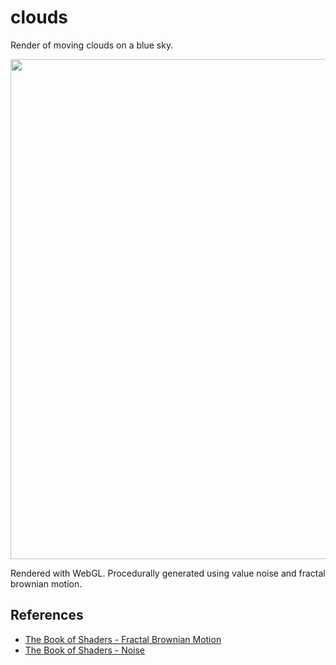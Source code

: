 # clouds

Render of moving clouds on a blue sky.

<img src="./media/recording.gif" width="800px" />

Rendered with WebGL. Procedurally generated using value noise and fractal brownian motion.

## References

- [The Book of Shaders - Fractal Brownian Motion](https://thebookofshaders.com/13/)
- [The Book of Shaders - Noise](https://thebookofshaders.com/11/)

